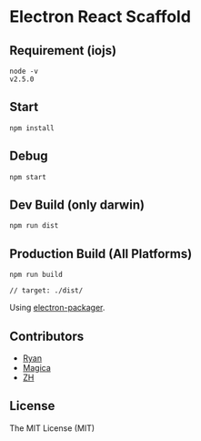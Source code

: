 # Electron React Scaffold

## Requirement (iojs)

```
node -v
v2.5.0
```

## Start

```
npm install
```

## Debug

```
npm start
```

## Dev Build (only darwin)

```
npm run dist
```

## Production Build (All Platforms)

```
npm run build

// target: ./dist/
```

Using [electron-packager](https://github.com/maxogden/electron-packager).

## Contributors

- [Ryan](https://github.com/ryaneof)
- [Magica](https://github.com/magicae)
- [ZH](https://github.com/ZhangHang)

## License

The MIT License (MIT)
